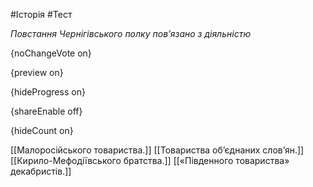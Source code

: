 #Історія #Тест

*Повстання Чернігівського полку пов’язано з діяльністю*

{noChangeVote on}

{preview on}

{hideProgress on}

{shareEnable off}

{hideCount on}

[[Малоросійського товариства.]]
[[Товариства об’єднаних слов’ян.]]
[[Кирило-Мефодіївського братства.]]
[[«Південного товариства» декабристів.]]
